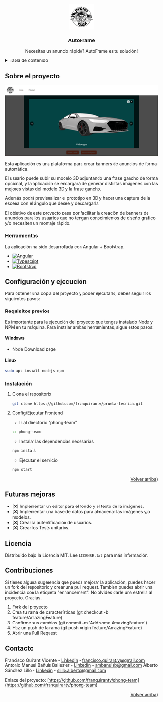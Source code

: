 <a name="readme-top"></a>


<!-- PROJECT LOGO -->
<br />
<div align="center">
  <a href="https://github.com/franquirantv/phone-team">
    <img src="/phong-team/src/assets/logoPhong.png" alt="Logo" width="83" height="83">
  </a>

  <h3 align="center">AutoFrame</h3>

  <p align="center">
    Necesitas un anuncio rápido? AutoFrame es tu solución!
    <br />
  </p>
</div>

<!-- TABLE OF CONTENTS -->
<details>
  <summary>Tabla de contenido</summary>
  <ol>
    <li>
      <a href="#sobre-el-proyecto">Sobre el proyecto</a>
      <ul>
        <li><a href="#herramientas">Herramientas</a></li>
      </ul>
    </li>
    <li>
      <a href="#configuracion-y-ejecucion">Configuración y ejecución</a>
      <ul>
        <li><a href="#requisitos-previos">Requisitos previos</a></li>
        <li><a href="#instalacion">Instalación</a></li>
      </ul>
    </li>
    <li><a href="#futuras-mejoras">Futuras mejoras</a></li>
    <li><a href="#licencia">Licencia</a></li>
    <li><a href="#contacto">Contacto</a></li>
  </ol>
</details>

<!-- ABOUT THE PROJECT -->
## Sobre el proyecto

[![Landing Screen Shot][landing-screenshot]](https://github.com/franquirantv/phong-team)

Esta aplicación es una plataforma para crear banners de anuncios de forma automática. 

El usuario puede subir su modelo 3D adjuntando una frase gancho de forma opcional, y la aplicación se encargará de generar distintas imágenes con las mejores vistas del modelo 3D y la frase gancho.

Además podrá previsualizar el prototipo en 3D y hacer una captura de la escena con el ángulo que desee y descargarla.

El objetivo de este proyecto pasa por facilitar la creación de banners de anuncios para los usuarios que no tengan conocimientos de diseño gráfico y/o necesiten un montaje rápido.

### Herramientas

La aplicación ha sido desarrollada con Angular + Bootstrap. 

* [![Angular][Angular.io]][Angular-url]
* [![Typescript][Typescript]][Typescript-url]
* [![Bootstrap][Bootstrap.com]][Bootstrap-url]

<!-- GETTING STARTED -->
## Configuración y ejecución

Para obtener una copia del proyecto y poder ejecutarlo, debes seguir los siguientes pasos:

### Requisitos previos

Es importante para la ejecución del proyecto que tengas instalado Node y NPM en tu máquina. Para instalar ambas herramientas, sigue estos pasos:

#### Windows
* [Node](https://nodejs.org/en/download/) Download page

#### Linux
  ```sh
  sudo apt install nodejs npm
  ```

### Instalación

1. Clona el repositorio
   ```sh
   git clone https://github.com/franquirantv/prueba-tecnica.git
   ```

2. Config/Ejecutar Frontend
   - Ir al directorio "phong-team"
   ```sh
   cd phong-team
   ```
   - Instalar las dependencias necesarias
   ```sh
   npm install
   ```
   - Ejecutar el servicio
   ```sh
   npm start
   ```

<p align="right">(<a href="#readme-top">Volver arriba</a>)</p>

<!-- ROADMAP -->
## Futuras mejoras

- [:x:] Implementar un editor para el fondo y el texto de la imágenes.
- [:x:] Implementar una base de datos para almacenar las imágenes y/o modelos.
- [:x:] Crear la autentificación de usuarios.
- [:x:] Crear los Tests unitarios.

<!-- LICENSE -->
## Licencia

Distribuido bajo la Licencia MIT. Lee `LICENSE.txt` para más información.

<!-- Contribuciones -->
## Contribuciones

Si tienes alguna sugerencia que pueda mejorar la aplicación, puedes hacer un fork del repositorio y crear una pull request. También puedes abrir una incidencia con la etiqueta "enhancement". No olvides darle una estrella al proyecto. Gracias.

1. Fork del proyecto
2. Crea tu rama de características (git checkout -b feature/AmazingFeature)
3. Confirme sus cambios (git commit -m 'Add some AmazingFeature')
4. Haz un push de la rama (git push origin feature/AmazingFeature)
5. Abrir una Pull Request

<!-- CONTACT -->
## Contacto

Francisco Quirant Vicente - [Linkedin](https://linkedin.com/in/francisco-quirant-vicente) - francisco.quirant.v@gmail.com
Antonio Manuel Bañuls Ballester - [Linkedin](https://www.linkedin.com/in/antonio-manuel-ba%C3%B1uls-ballester-512b971b9/) - ambanulsb@gmail.com
Alberto Sánchez Lillo - [Linkedin](https://linkedin.com/in/alberto-sanchez-lillo) - slillo.alberto@gmail.com

Enlace del proyecto: [https://github.com/franquirantv/phong-team](https://github.com/franquirantv/phong-team)

<p align="right">(<a href="#readme-top">Volver arriba</a>)</p>


<!-- MARKDOWN LINKS & IMAGES -->
<!-- https://www.markdownguide.org/basic-syntax/#reference-style-links -->
[landing-screenshot]: /phong-team/src/assets/imagenEjemplo.png

[Angular.io]: https://img.shields.io/badge/Angular-DD0031?style=for-the-badge&logo=angular&logoColor=white
[Angular-url]: https://angular.io/

[Typescript]: https://img.shields.io/badge/typescript-2d6ed6?style=for-the-badge&logo=typescript&logoColor=white
[Typescript-url]: https://www.typescriptlang.org/

[Bootstrap.com]: https://img.shields.io/badge/Bootstrap-563D7C?style=for-the-badge&logo=bootstrap&logoColor=white
[Bootstrap-url]: https://getbootstrap.com
